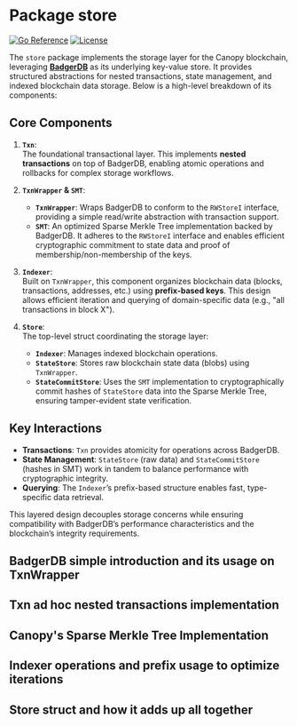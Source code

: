 # Package store

[![Go Reference](https://pkg.go.dev/badge/github.com/canopy/canopy-network.svg)](https://pkg.go.dev/github.com/canopy-network/canopy/store)
[![License](https://img.shields.io/github/license/canopy-network/canopy)](https://github.com/canopy/canopy-network/blob/main/LICENSE)

The `store` package implements the storage layer for the Canopy blockchain, leveraging
**[BadgerDB](https://github.com/hypermodeinc/badger)** as its underlying key-value store. It
provides structured abstractions for nested transactions, state management, and indexed blockchain
data storage. Below is a high-level breakdown of its components:

## **Core Components**  

1. **`Txn`**:  
   The foundational transactional layer. This implements **nested transactions** on top of BadgerDB,
   enabling atomic operations and rollbacks for complex storage workflows.  

2. **`TxnWrapper` & `SMT`**:  
   - **`TxnWrapper`**: Wraps BadgerDB to conform to the `RWStoreI` interface, providing a simple
     read/write abstraction with transaction support.  
   - **`SMT`**: An optimized Sparse Merkle Tree implementation backed by BadgerDB. It adheres to the
     `RWStoreI` interface and enables efficient cryptographic commitment to state data and proof of
     membership/non-membership of the keys.

3. **`Indexer`**:  
   Built on `TxnWrapper`, this component organizes blockchain data (blocks, transactions, addresses,
   etc.) using **prefix-based keys**. This design allows efficient iteration and querying of
   domain-specific data (e.g., "all transactions in block X").  

4. **`Store`**:  
   The top-level struct coordinating the storage layer:  
   - **`Indexer`**: Manages indexed blockchain operations.  
   - **`StateStore`**: Stores raw blockchain state data (blobs) using `TxnWrapper`.  
   - **`StateCommitStore`**: Uses the `SMT` implementation to cryptographically commit hashes of
     `StateStore` data into the Sparse Merkle Tree, ensuring tamper-evident state verification.  

## **Key Interactions**  

- **Transactions**: `Txn` provides atomicity for operations across BadgerDB.  
- **State Management**: `StateStore` (raw data) and `StateCommitStore` (hashes in SMT) work in
  tandem to balance performance with cryptographic integrity.  
- **Querying**: The `Indexer`’s prefix-based structure enables fast, type-specific data retrieval.  

This layered design decouples storage concerns while ensuring compatibility with BadgerDB’s
performance characteristics and the blockchain’s integrity requirements.  

## BadgerDB simple introduction and its usage on TxnWrapper

## Txn ad hoc nested transactions implementation

## Canopy's Sparse Merkle Tree Implementation

## Indexer operations and prefix usage to optimize iterations

## Store struct and how it adds up all together
